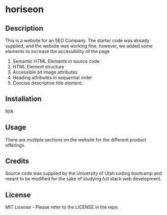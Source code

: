 # horiseon

## Description

This is a website for an SEO Company. The starter code was already supplied, and the website was working fine, however, we added some elements to increase the accessibility of the page
1. Semantic HTML Elements in source code
2. HTML Element structure
3. Accessible alt image attributes
4. Heading attributes in sequential order
5. Concise descriptive title element.

## Installation

N/A

## Usage

There are multiple sections on the website for the different product offerings.

## Credits

Source code was supplied by the University of Utah coding bootcamp and meant to be modified for the sake of studying full stack web development.

## License

MIT License - Please refer to the LICENSE in the repo.